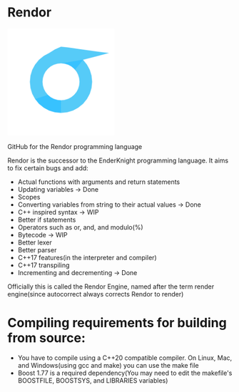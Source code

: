 # Rendor
<img src="RendorLogo.png" width="240" height="240">

GitHub for the Rendor programming language

Rendor is the successor to the EnderKnight programming language. It aims to fix certain bugs and add:
* Actual functions with arguments and return statements
* Updating variables -> Done
* Scopes
* Converting variables from string to their actual values -> Done
* C++ inspired syntax -> WIP
* Better if statements
* Operators such as or, and, and modulo(%)
* Bytecode -> WIP
* Better lexer
* Better parser
* C++17 features(in the interpreter and compiler)
* C++17 transpiling
* Incrementing and decrementing -> Done

Officially this is called the Rendor Engine, named after the term render engine(since autocorrect always corrects Rendor to render)
# Compiling requirements for building from source:
* You have to compile using a C++20 compatible compiler. On Linux, Mac, and Windows(using gcc and make) you can use the make file 
* Boost 1.77 is a required dependency(You may need to edit the makefile's BOOSTFILE, BOOSTSYS, and LIBRARIES variables)

